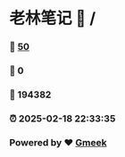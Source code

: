 # 老林笔记 :link: / 
### :page_facing_up: [50](//tag.html) 
### :speech_balloon: 0 
### :hibiscus: 194382 
### :alarm_clock: 2025-02-18 22:33:35 
### Powered by :heart: [Gmeek](https://github.com/Meekdai/Gmeek)

